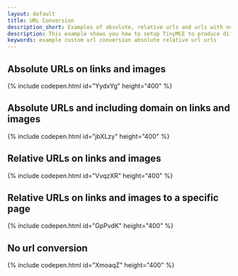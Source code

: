 ```yaml
---
layout: default
title: URL Conversion
description_short: Examples of absolute, relative urls and urls with no conversion.
description: This example shows you how to setup TinyMCE to produce different results for URLs in images and links. You can read more about these config options in the FAQ.
keywords: example custom url conversion absolute relative url urls
---
```


## Absolute URLs on links and images

{% include codepen.html id="YydxYg" height="400" %}

## Absolute URLs and including domain on links and images

{% include codepen.html id="jbXLzy" height="400" %}

## Relative URLs on links and images

{% include codepen.html id="VvqzXR" height="400" %}

## Relative URLs on links and images to a specific page

{% include codepen.html id="GpPvdK" height="400" %}

## No url conversion

{% include codepen.html id="XmoaqZ" height="400" %}

